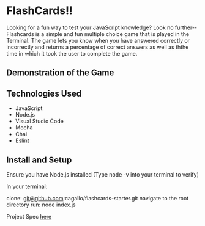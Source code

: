 # FlashCards!!

Looking for a fun way to test your JavaScript knowledge? Look no further--Flashcards is a simple and fun multiple choice game that is played in the Terminal. The game lets you know when you have answered correctly or incorrectly and returns a percentage of correct answers as well as ththe time in which it took the user to complete the game. 

## Demonstration of the Game




## Technologies Used

- JavaScript
- Node.js
- Visual Studio Code
- Mocha
- Chai 
- Eslint

## Install and Setup 

Ensure you have Node.js installed (Type node -v into your terminal to verify)

In your terminal:

clone: git@github.com:cagallo/flashcards-starter.git
navigate to the root directory run: node index.js

Project Spec [here](https://frontend.turing.edu/projects/flash-cards.html) 
